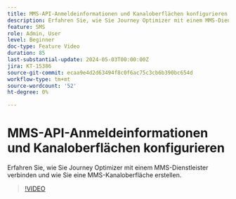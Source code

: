 ```yaml
---
title: MMS-API-Anmeldeinformationen und Kanaloberflächen konfigurieren
description: Erfahren Sie, wie Sie Journey Optimizer mit einem MMS-Dienstleister verbinden und wie Sie eine MMS-Kanaloberfläche erstellen.
feature: SMS
role: Admin, User
level: Beginner
doc-type: Feature Video
duration: 85
last-substantial-update: 2024-05-03T00:00:00Z
jira: KT-15386
source-git-commit: ecaa9e4d2d63494f8c0f6ac75c3cb6b390bc654d
workflow-type: tm+mt
source-wordcount: '52'
ht-degree: 0%

---
```



# MMS-API-Anmeldeinformationen und Kanaloberflächen konfigurieren

Erfahren Sie, wie Sie Journey Optimizer mit einem MMS-Dienstleister verbinden und wie Sie eine MMS-Kanaloberfläche erstellen.

>[!VIDEO](https://video.tv.adobe.com/v/3428872/?learn=on)
